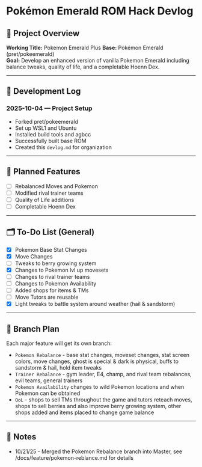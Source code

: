 # Pokémon Emerald ROM Hack Devlog

## 📅 Project Overview
**Working Title:** Pokemon Emerald Plus 
**Base:** Pokémon Emerald (pret/pokeemerald)  
**Goal:** Develop an enhanced version of vanilla Pokemon Emerald including balance tweaks, quality of life, and a completable Hoenn Dex.

---

## 🧭 Development Log

### 2025-10-04 — Project Setup
- Forked pret/pokeemerald
- Set up WSL1 and Ubuntu
- Installed build tools and agbcc
- Successfully built base ROM
- Created this `devlog.md` for organization

---

## 🧱 Planned Features
- [ ] Rebalanced Moves and Pokemon
- [ ] Modified rival trainer teams
- [ ] Quality of Life additions
- [ ] Completable Hoenn Dex

---

## 🗂️ To-Do List (General)
- [X] Pokemon Base Stat Changes
- [X] Move Changes
- [ ] Tweaks to berry growing system
- [X] Changes to Pokemon lvl up movesets
- [ ] Changes to rival trainer teams
- [ ] Changes to Pokemon Availability
- [ ] Added shops for items & TMs
- [ ] Move Tutors are reusable
- [X] Light tweaks to battle system around weather (hail & sandstorm)

---

## 🧩 Branch Plan
Each major feature will get its own branch:

- `Pokemon Rebalance` - base stat changes, moveset changes, stat screen colors, move changes, ghost is special & dark is physical, buffs to sandstorm & hail, hold item tweaks
- `Trainer Rebalance` - gym leader, E4, champ, and rival team rebalances, evil teams, general trainers
- `Pokemon Availability` changes to wild Pokemon locations and when Pokemon can be obtained
- `QoL` - shops to sell TMs throughout the game and tutors reteach moves, shops to sell berries and also improve berry growing system, other shops added and items placed to change game balance

---

## 🧠 Notes
- 10/21/25 - Merged the Pokemon Rebalance branch into Master, see /docs/feature/pokemon-reblance.md for details